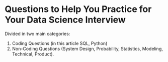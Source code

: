 # Questions to Help You Practice for Your Data Science Interview

Divided in two main categories:
1. Coding Questions (in this article SQL, Python)
2. Non-Coding Questions (System Design, Probability, Statistics, Modeling, Technical, Product).






